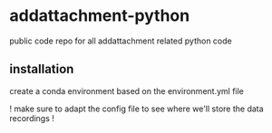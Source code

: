 # addattachment-python
public code repo for all addattachment related python code

## installation

create a conda environment based on the environment.yml file

! make sure to adapt the config file to see where we'll store the data recordings !